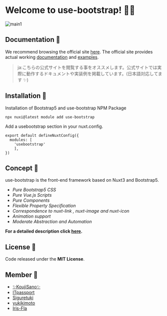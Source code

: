 # Welcome to use-bootstrap! 👋😁

![main1](https://usebootstrap.org/img/logo/main1.svg)

## Documentation :green_book:

We recommend browsing the official site [here](https://usebootstrap.org/). The official site provides actual working [documentation](https://usebootstrap.org/lang-en) and [examples](https://usebootstrap.org/examples).

> ja:こちらの公式サイトを閲覧する事をオススメします。公式サイトでは実際に動作するドキュメントや実装例を掲載しています。(日本語対応してます ✨)

## Installation 🔧

Installation of Bootstrap5 and use-bootstrap NPM Package

```
npx nuxi@latest module add use-bootstrap
```

Add a usebootstrap section in your nuxt.config.

```
export default defineNuxtConfig({
  modules: [
    'usebootstrap'
    ],
})
```

## Concept 🎤

use-bootstrap is the front-end framework based on Nuxt3 and Bootstrap5.

- _Pure Bootstrap5 CSS_
- _Pure Vue.js Scripts_
- _Pure Components_
- _Flexible Property Specification_
- _Correspondence to nuxt-link , nuxt-image and nuxt-icon_
- _Animation support_
- _Moderate Abstraction and Automation_

**For a detailed description click [here](https://usebootstrap.org/lang-en/getting-started/concept/).**

## License :page_facing_up:

Code released under the **MIT License**.

## Member 👾

- [✨KoujiSano✨](https://github.com/KoujiSano)
- [ITpassport](https://github.com/ITpassport)
- [Siguretuki](https://github.com/Siguretuki)
- [yukikimoto](https://github.com/yukikimoto)
- [Iris-Fla](https://github.com/Iris-Fla)



